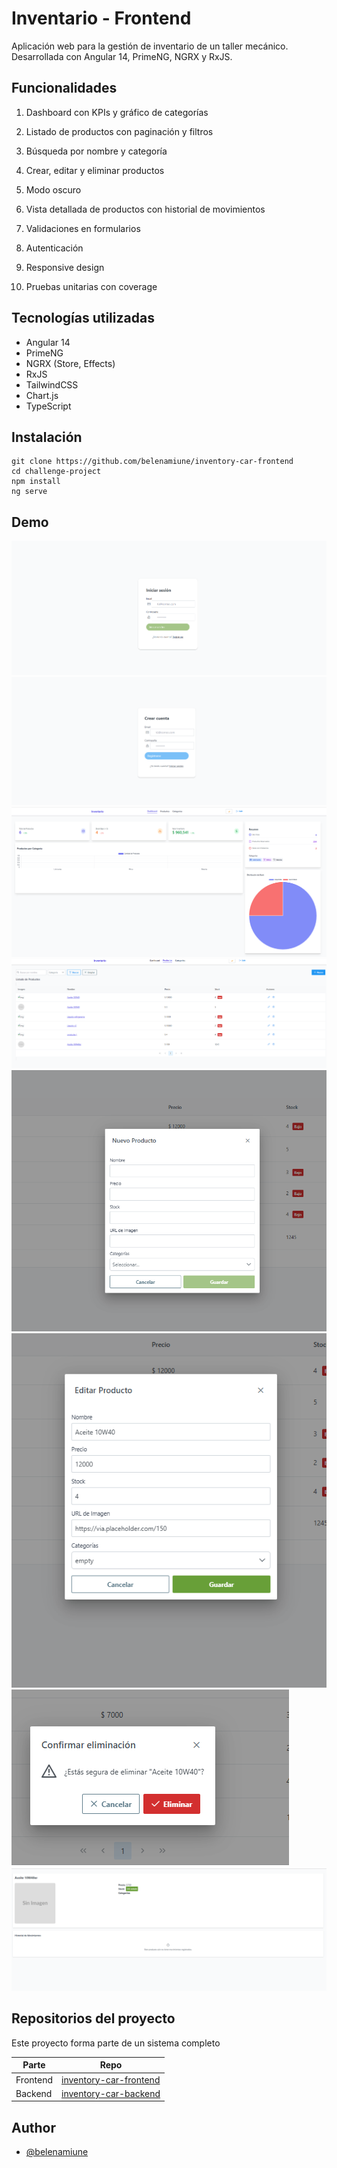 # Inventario - Frontend
Aplicación web para la gestión de inventario de un taller mecánico. Desarrollada con Angular 14, PrimeNG, NGRX y RxJS.


## Funcionalidades

  1. Dashboard con KPIs y gráfico de categorías

  2. Listado de productos con paginación y filtros

  3. Búsqueda por nombre y categoría

  4. Crear, editar y eliminar productos

  6. Modo oscuro

  7. Vista detallada de productos con historial de movimientos

  8. Validaciones en formularios

  9. Autenticación 

  10. Responsive design

  11. Pruebas unitarias con coverage

## Tecnologías utilizadas
- Angular 14
- PrimeNG
- NGRX (Store, Effects)
- RxJS
- TailwindCSS
- Chart.js 
- TypeScript

## Instalación
```
git clone https://github.com/belenamiune/inventory-car-frontend
cd challenge-project
npm install
ng serve
```

## Demo
![Login](imagenes/login.png)
![Registro](imagenes/registro.png)
![Dashboard](imagenes/dashboard.png)
![Listado](imagenes/listado.png)
![Creacion](imagenes/creacion.png)
![Edicion](imagenes/edicion.png)
![Eliminacion](imagenes/eliminacion.png)
![Detalle](imagenes/detalle.png)


## Repositorios del proyecto
Este proyecto forma parte de un sistema completo

| Parte     | Repo                                         |
|-----------|----------------------------------------------|
| Frontend  | [inventory-car-frontend](https://github.com/belenamiune/inventory-car-frontend)        |
| Backend   | [inventory-car-backend](https://github.com/belenamiune/inventory-car-backend)        

 
## Author
- [@belenamiune](https://github.com/belenamiune)


